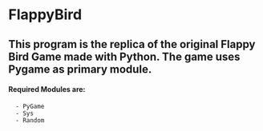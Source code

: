 # FlappyBird
## This program is the replica of the original Flappy Bird Game made with Python. The game uses Pygame as primary module.

#### Required Modules are:
```
  - PyGame
  - Sys
  - Random
```
